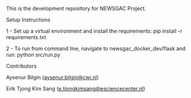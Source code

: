 This is the development repository for NEWSGAC Project. 

Setup Instructions

1 - Set up a virtual environment and install the requirements:
pip install -r requirements.txt

2 - To run from command line, navigate to newsgac_docker_dev/flask and run:
python src/run.py

Contributors

Aysenur Bilgin (aysenur.bilgin@cwi.nl)

Erik Tjong Kim Sang (e.tjongkimsang@esciencecenter.nl)